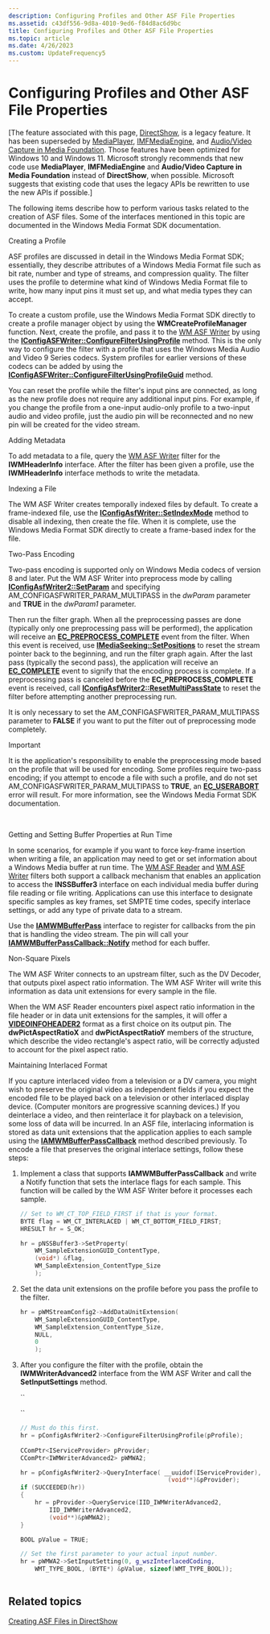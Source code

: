 ```yaml
---
description: Configuring Profiles and Other ASF File Properties
ms.assetid: c43df556-9d8a-4010-9ed6-f84d8ac6d9bc
title: Configuring Profiles and Other ASF File Properties
ms.topic: article
ms.date: 4/26/2023
ms.custom: UpdateFrequency5
---
```


# Configuring Profiles and Other ASF File Properties

\[The feature associated with this page, [DirectShow](/windows/win32/directshow/directshow), is a legacy feature. It has been superseded by [MediaPlayer](/uwp/api/Windows.Media.Playback.MediaPlayer), [IMFMediaEngine](/windows/win32/api/mfmediaengine/nn-mfmediaengine-imfmediaengine), and [Audio/Video Capture in Media Foundation](/windows/win32/medfound/audio-video-capture-in-media-foundation). Those features have been optimized for Windows 10 and Windows 11. Microsoft strongly recommends that new code use **MediaPlayer**, **IMFMediaEngine** and **Audio/Video Capture in Media Foundation** instead of **DirectShow**, when possible. Microsoft suggests that existing code that uses the legacy APIs be rewritten to use the new APIs if possible.\]

The following items describe how to perform various tasks related to the creation of ASF files. Some of the interfaces mentioned in this topic are documented in the Windows Media Format SDK documentation.

Creating a Profile

ASF profiles are discussed in detail in the Windows Media Format SDK; essentially, they describe attributes of a Windows Media Format file such as bit rate, number and type of streams, and compression quality. The filter uses the profile to determine what kind of Windows Media Format file to write, how many input pins it must set up, and what media types they can accept.

To create a custom profile, use the Windows Media Format SDK directly to create a profile manager object by using the **WMCreateProfileManager** function. Next, create the profile, and pass it to the [WM ASF Writer](wm-asf-writer-filter.md) by using the [**IConfigASFWriter::ConfigureFilterUsingProfile**](/previous-versions/windows/desktop/api/Dshowasf/nf-dshowasf-iconfigasfwriter-configurefilterusingprofile) method. This is the only way to configure the filter with a profile that uses the Windows Media Audio and Video 9 Series codecs. System profiles for earlier versions of these codecs can be added by using the [**IConfigASFWriter::ConfigureFilterUsingProfileGuid**](/previous-versions/windows/desktop/api/Dshowasf/nf-dshowasf-iconfigasfwriter-configurefilterusingprofileguid) method.

You can reset the profile while the filter's input pins are connected, as long as the new profile does not require any additional input pins. For example, if you change the profile from a one-input audio-only profile to a two-input audio and video profile, just the audio pin will be reconnected and no new pin will be created for the video stream.

Adding Metadata

To add metadata to a file, query the [WM ASF Writer](wm-asf-writer-filter.md) filter for the **IWMHeaderInfo** interface. After the filter has been given a profile, use the **IWMHeaderInfo** interface methods to write the metadata.

Indexing a File

The WM ASF Writer creates temporally indexed files by default. To create a frame-indexed file, use the [**IConfigAsfWriter::SetIndexMode**](/previous-versions/windows/desktop/api/Dshowasf/nf-dshowasf-iconfigasfwriter-setindexmode) method to disable all indexing, then create the file. When it is complete, use the Windows Media Format SDK directly to create a frame-based index for the file.

Two-Pass Encoding

Two-pass encoding is supported only on Windows Media codecs of version 8 and later. Put the WM ASF Writer into preprocess mode by calling [**IConfigAsfWriter2::SetParam**](/previous-versions/windows/desktop/api/Dshowasf/nf-dshowasf-iconfigasfwriter2-setparam) and specifying AM\_CONFIGASFWRITER\_PARAM\_MULTIPASS in the *dwParam* parameter and **TRUE** in the *dwParam1* parameter.

Then run the filter graph. When all the preprocessing passes are done (typically only one preprocessing pass will be performed), the application will receive an [**EC\_PREPROCESS\_COMPLETE**](ec-preprocess-complete.md) event from the filter. When this event is received, use [**IMediaSeeking::SetPositions**](/windows/desktop/api/Strmif/nf-strmif-imediaseeking-setpositions) to reset the stream pointer back to the beginning, and run the filter graph again. After the last pass (typically the second pass), the application will receive an [**EC\_COMPLETE**](ec-complete.md) event to signify that the encoding process is complete. If a preprocessing pass is canceled before the **EC\_PREPROCESS\_COMPLETE** event is received, call [**IConfigAsfWriter2::ResetMultiPassState**](/previous-versions/windows/desktop/api/Dshowasf/nf-dshowasf-iconfigasfwriter2-resetmultipassstate) to reset the filter before attempting another preprocessing run.

It is only necessary to set the AM\_CONFIGASFWRITER\_PARAM\_MULTIPASS parameter to **FALSE** if you want to put the filter out of preprocessing mode completely.

> [!IMPORTANT]
> It is the application's responsibility to enable the preprocessing mode based on the profile that will be used for encoding. Some profiles require two-pass encoding; if you attempt to encode a file with such a profile, and do not set AM\_CONFIGASFWRITER\_PARAM\_MULTIPASS to **TRUE**, an [**EC\_USERABORT**](ec-userabort.md) error will result. For more information, see the Windows Media Format SDK documentation.

 

Getting and Setting Buffer Properties at Run Time

In some scenarios, for example if you want to force key-frame insertion when writing a file, an application may need to get or set information about a Windows Media buffer at run time. The [WM ASF Reader](wm-asf-reader-filter.md) and [WM ASF Writer](wm-asf-writer-filter.md) filters both support a callback mechanism that enables an application to access the **INSSBuffer3** interface on each individual media buffer during file reading or file writing. Applications can use this interface to designate specific samples as key frames, set SMPTE time codes, specify interlace settings, or add any type of private data to a stream.

Use the [**IAMWMBufferPass**](/previous-versions/windows/desktop/api/Dshowasf/nn-dshowasf-iamwmbufferpass) interface to register for callbacks from the pin that is handling the video stream. The pin will call your [**IAMWMBufferPassCallback::Notify**](/previous-versions/windows/desktop/api/Dshowasf/nf-dshowasf-iamwmbufferpasscallback-notify) method for each buffer.

Non-Square Pixels

The WM ASF Writer connects to an upstream filter, such as the DV Decoder, that outputs pixel aspect ratio information. The WM ASF Writer will write this information as data unit extensions for every sample in the file.

When the WM ASF Reader encounters pixel aspect ratio information in the file header or in data unit extensions for the samples, it will offer a [**VIDEOINFOHEADER2**](/previous-versions/windows/desktop/api/dvdmedia/ns-dvdmedia-videoinfoheader2) format as a first choice on its output pin. The **dwPictAspectRatioX** and **dwPictAspectRatioY** members of the structure, which describe the video rectangle's aspect ratio, will be correctly adjusted to account for the pixel aspect ratio.

Maintaining Interlaced Format

If you capture interlaced video from a television or a DV camera, you might wish to preserve the original video as independent fields if you expect the encoded file to be played back on a television or other interlaced display device. (Computer monitors are progressive scanning devices.) If you deinterlace a video, and then reinterlace it for playback on a television, some loss of data will be incurred. In an ASF file, interlacing information is stored as data unit extensions that the application applies to each sample using the [**IAMWMBufferPassCallback**](/previous-versions/windows/desktop/api/Dshowasf/nn-dshowasf-iamwmbufferpasscallback) method described previously. To encode a file that preserves the original interlace settings, follow these steps:

1.  Implement a class that supports **IAMWMBufferPassCallback** and write a Notify function that sets the interlace flags for each sample. This function will be called by the WM ASF Writer before it processes each sample.
    ```C++
    // Set to WM_CT_TOP_FIELD_FIRST if that is your format.
    BYTE flag = WM_CT_INTERLACED | WM_CT_BOTTOM_FIELD_FIRST;
    HRESULT hr = S_OK;

    hr = pNSSBuffer3->SetProperty(
        WM_SampleExtensionGUID_ContentType, 
        (void*) &flag, 
        WM_SampleExtension_ContentType_Size
        );         
    ```

    

2.  Set the data unit extensions on the profile before you pass the profile to the filter.
    ```C++
    hr = pWMStreamConfig2->AddDataUnitExtension(
        WM_SampleExtensionGUID_ContentType, 
        WM_SampleExtension_ContentType_Size, 
        NULL, 
        0 
        );
    ```

    

3.  After you configure the filter with the profile, obtain the **IWMWriterAdvanced2** interface from the WM ASF Writer and call the **SetInputSettings** method.

    ``

    ``

    ```C++
    // Must do this first.
    hr = pConfigAsfWriter2->ConfigureFilterUsingProfile(pProfile);
      
    CComPtr<IServiceProvider> pProvider;
    CComPtr<IWMWriterAdvanced2> pWMWA2;

    hr = pConfigAsfWriter2->QueryInterface( __uuidof(IServiceProvider),
                                             (void**)&pProvider);
    if (SUCCEEDED(hr))
    {
        hr = pProvider->QueryService(IID_IWMWriterAdvanced2,
            IID_IWMWriterAdvanced2,
            (void**)&pWMWA2);
    }

    BOOL pValue = TRUE;

    // Set the first parameter to your actual input number.
    hr = pWMWA2->SetInputSetting(0, g_wszInterlacedCoding,
        WMT_TYPE_BOOL, (BYTE*) &pValue, sizeof(WMT_TYPE_BOOL));
                
    ```

    

## Related topics

<dl> <dt>

[Creating ASF Files in DirectShow](creating-asf-files-in-directshow.md)
</dt> </dl>

 

 



